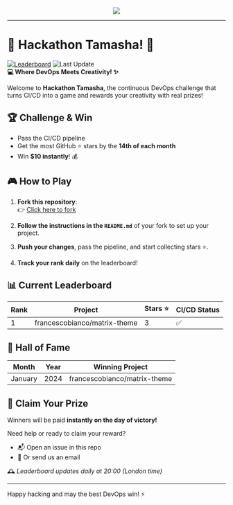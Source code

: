 <div align="center">


<a href="https://www.javanile.org/hackathon/">
<img src="https://www.javanile.org/hackathon/assets/images/header2.jpeg" />
</a>


</div>

---

# 🌟 Hackathon Tamasha! 🚀

[![Leaderboard](https://github.com/javanile/hackathon/actions/workflows/leaderboard.yml/badge.svg)](https://github.com/javanile/hackathon/actions/workflows/leaderboard.yml)
![Last Update](https://img.shields.io/badge/Last%20Update-2025--04--18%2009%3A19%3A37%20UTC-blue)  
**💻 Where DevOps Meets Creativity! ✨**

Welcome to **Hackathon Tamasha**, the continuous DevOps challenge that turns CI/CD into a game and rewards your creativity with real prizes!

## 🏆 Challenge & Win
- Pass the CI/CD pipeline
- Get the most GitHub ⭐ stars by the **14th of each month**
- Win **$10 instantly**! 💰

## 🎮 How to Play

1. **Fork this repository**:  
   👉 [Click here to fork](https://github.com/javanile/mush-get-started)

2. **Follow the instructions in the `README.md`** of your fork to set up your project.

3. **Push your changes**, pass the pipeline, and start collecting stars ⭐.

4. **Track your rank daily** on the leaderboard!
## 📊 Current Leaderboard
| Rank | Project                         | Stars ⭐ | CI/CD Status |
|------|----------------------------------|----------|---------------|
| 1    | francescobianco/matrix-theme     | 3        | ✅            |
## 🏅 Hall of Fame
| Month    | Year | Winning Project                   |
|----------|------|------------------------------------|
| January  | 2024 | francescobianco/matrix-theme       |
## 💸 Claim Your Prize
Winners will be paid **instantly on the day of victory!**

Need help or ready to claim your reward?
- 📬 Open an issue in this repo
- 📧 Or send us an email

🕰️ *Leaderboard updates daily at 20:00 (London time)*

---

Happy hacking and may the best DevOps win! ⚡
